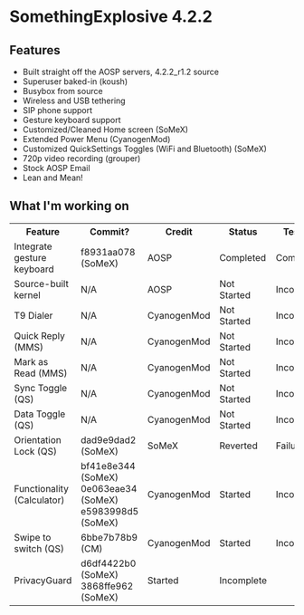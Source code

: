 SomethingExplosive 4.2.2
========================

Features
--------
* Built straight off the AOSP servers, 4.2.2_r1.2 source
* Superuser baked-in (koush)
* Busybox from source
* Wireless and USB tethering
* SIP phone support
* Gesture keyboard support
* Customized/Cleaned Home screen (SoMeX)
* Extended Power Menu (CyanogenMod)
* Customized QuickSettings Toggles (WiFi and Bluetooth) (SoMeX)
* 720p video recording (grouper)
* Stock AOSP Email
* Lean and Mean!

What I'm working on
-------------------
<table>
  <tr>
    <th>Feature</th><th>Commit?</th><th>Credit</th><th>Status</th><th>Testing</td>
  </tr>
  <tr>
    <td>Integrate gesture keyboard</td><td>f8931aa078 (SoMeX)</td><td>AOSP</td><td>Completed</td><td>Completed</td>
  </tr>
  <tr>
    <td>Source-built kernel</td><td>N/A</td><td>AOSP</td><td>Not Started</td><td>Incomplete</td>
  </tr>
  <tr>
    <td>T9 Dialer</td><td>N/A</td><td>CyanogenMod</td><td>Not Started</td><td>Incomplete</td>
  </tr>
  <tr>
    <td>Quick Reply (MMS)</td><td>N/A</td><td>CyanogenMod</td><td>Not Started</td><td>Incomplete</td>
  </tr>
  <tr>
    <td>Mark as Read (MMS)</td><td>N/A</td><td>CyanogenMod</td><td>Not Started</td><td>Incomplete</td>
  </tr>
  <tr>
    <td>Sync Toggle (QS)</td><td>N/A</td><td>CyanogenMod</td><td>Not Started</td><td>Incomplete</td>
  </td>
  <tr>
    <td>Data Toggle (QS)</td><td>N/A</td><td>CyanogenMod</td><td>Not Started</td><td>Incomplete</td>
  </tr>
  <tr>
    <td>Orientation Lock (QS)</td><td>dad9e9dad2 (SoMeX)</td><td>SoMeX</td><td>Reverted</td><td>Failure</td>
  </tr>
  <tr>
    <td>Functionality (Calculator)</td><td>bf41e8e344 (SoMeX)<br>0e063eae34 (SoMeX)<br>e5983998d5 (SoMeX)</td><td>CyanogenMod</td><td>Started</td><td>Incomplete</td>
  </tr>
  <tr>
    <td>Swipe to switch (QS)</td><td>6bbe7b78b9 (CM)</td><td>CyanogenMod</td><td>Started</td><td>Incomplete</td>
  </tr>
  <tr>
    <td>PrivacyGuard</td><td>d6df4422b0 (SoMeX)<br>3868ffe962 (SoMeX)</td><td>Started</td><td>Incomplete</td>
  </tr>
</table>
